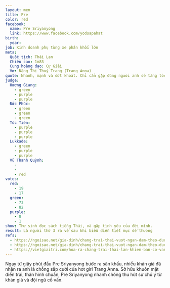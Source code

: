 ```yaml
---
layout: men
title: Pre
color: red
facebook:
  name: Pre Sriyanyong
  link: https://www.facebook.com/yodsapahat
birth:
  year:
job: Kinh doanh phụ tùng xe phân khối lớn
meta:
  Quốc tịch: Thái Lan
  Chiều cao: 1m83
  Cung hoàng đạo: Cự Giải
  Vợ: Đặng Thị Thuý Trang (Trang Anna)
quote: Nhanh, mạnh và dứt khoát. Chỉ cần gặp đúng người anh sẽ tăng tốc lao nhanh về đích. Và bây giờ anh đang đi tìm tình yêu sét đánh của cuộc đời mình.
judge:
  Hương Giang:
    - green
    - purple
    - purple
  Đức Phúc:
    - green
    - green
    - green
  Tóc Tiên:
    - purple
    - purple
    - purple
  Lukkade:
    - green
    - purple
    - purple
  Vũ Thanh Quỳnh:
    -
    -
    - red
votes:
  red:
    - 19
    - 17
  green:
    - 73
    - 82
  purple:
    - 8
    - 1
show: Thư sinh đọc sách tiếng Thái, và gặp tình yêu của đời mình.
result: Là người thứ 3 ra về sau khi biễu diễn tiết mục dễ thương
refs:
  - https://ngoisao.net/gia-dinh/chang-trai-thai-vuot-ngan-dam-theo-duoi-hot-girl-trang-anna-4099206.html
  - https://ngoisao.net/gia-dinh/chang-trai-thai-vuot-ngan-dam-theo-duoi-hot-girl-trang-anna-4099206.html
  - https://vietgiaitri.com/hoa-ra-chang-trai-thai-lan-khien-ban-co-van-nguoi-ay-la-ai-tap-1-mua-3-xon-xang-la-chong-sap-cuoi-cua-trang-anna-20200509i4919407/
---
```

Ngay từ giây phút đầu Pre Sriyanyong bước ra sân khấu, nhiều khán giả đã nhận ra anh là chồng sắp cưới của hot girl Trang Anna. Sở hữu khuôn mặt điển trai, thân hình chuẩn, Pre Sriyanyong nhanh chóng thu hút sự chú ý từ khán giả và đội ngũ cố vấn.